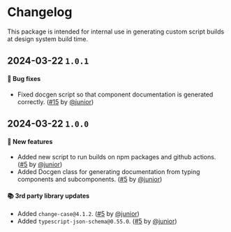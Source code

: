 # Changelog

This package is intended for internal use in generating custom script builds at design system build time.

## 2024-03-22 `1.0.1`

#### 🐛 Bug fixes

- Fixed docgen script so that component documentation is generated correctly. ([#15](https://git.rarolabs.com.br/frontend/rarui/pull/15) by [@junior](https://git.rarolabs.com.br/junior))

## 2024-03-22 `1.0.0`

#### 🎉 New features

- Added new script to run builds on npm packages and github actions. ([#5](https://git.rarolabs.com.br/frontend/rarui/pull/5) by [@junior](https://git.rarolabs.com.br/junior))
- Added Docgen class for generating documentation from typing components and subcomponents. ([#5](https://git.rarolabs.com.br/frontend/rarui/pull/5) by [@junior](https://git.rarolabs.com.br/junior))

#### 📚 3rd party library updates

- Added `change-case@4.1.2`. ([#5](https://git.rarolabs.com.br/frontend/rarui/pull/5) by [@junior](https://git.rarolabs.com.br/junior))
- Added `typescript-json-schema@0.55.0`. ([#5](https://git.rarolabs.com.br/frontend/rarui/pull/5) by [@junior](https://git.rarolabs.com.br/junior))

<!-- #### 🛠 Breaking changes -->

<!-- #### 📚 3rd party library updates -->

<!-- #### 🎉 New features -->

<!-- #### 🐛 Bug fixes -->

<!-- #### 💡 Others -->

<!-- #### ⚠️ Notices -->
